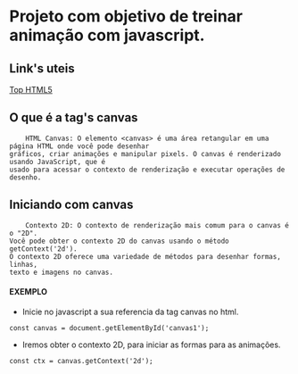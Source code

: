 # Projeto com objetivo de treinar animação com javascript.

## Link's uteis 

[Top HTML5](https://itch.io/games/html5)



## O que é a tag's canvas
````
    HTML Canvas: O elemento <canvas> é uma área retangular em uma página HTML onde você pode desenhar 
gráficos, criar animações e manipular pixels. O canvas é renderizado usando JavaScript, que é
usado para acessar o contexto de renderização e executar operações de desenho.
````

## Iniciando com canvas
````
    Contexto 2D: O contexto de renderização mais comum para o canvas é o "2D".
Você pode obter o contexto 2D do canvas usando o método getContext('2d').
O contexto 2D oferece uma variedade de métodos para desenhar formas, linhas,
texto e imagens no canvas.
````
#### EXEMPLO
- Inicie no javascript a sua referencia da tag canvas no html.
````
const canvas = document.getElementById('canvas1');
````
- Iremos obter o contexto 2D, para iniciar as formas para as animações.
````
const ctx = canvas.getContext('2d');
````
